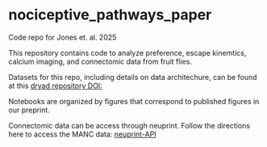 # nociceptive_pathways_paper
Code repo for Jones et. al. 2025

This repository contains code to analyze preference, escape kinemtics, calcium imaging, and connectomic data from fruit flies.

Datasets for this repo, including details on data architechure, can be found at this [dryad repository DOI:](10.5061/dryad.fbg79cp8k )

Notebooks are organized by figures that correspond to published figures in our preprint. 

Connectomic data can be access through neuprint. Follow the directions here to access the MANC data: [neuprint-API](https://connectome-neuprint.github.io/neuprint-python/docs/quickstart.html)

